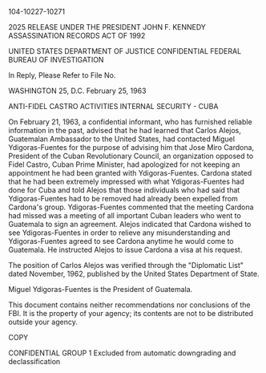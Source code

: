 104-10227-10271

2025 RELEASE UNDER THE PRESIDENT JOHN F. KENNEDY ASSASSINATION RECORDS ACT OF 1992

UNITED STATES DEPARTMENT OF JUSTICE
CONFIDENTIAL
FEDERAL BUREAU OF INVESTIGATION

In Reply, Please Refer to
File No.

WASHINGTON 25, D.C.
February 25, 1963

ANTI-FIDEL CASTRO ACTIVITIES
INTERNAL SECURITY - CUBA

On February 21, 1963, a confidential informant, who has furnished reliable information in the past, advised that he had learned that Carlos Alejos, Guatemalan Ambassador to the United States, had contacted Miguel Ydigoras-Fuentes for the purpose of advising him that Jose Miro Cardona, President of the Cuban Revolutionary Council, an organization opposed to Fidel Castro, Cuban Prime Minister, had apologized for not keeping an appointment he had been granted with Ydigoras-Fuentes. Cardona stated that he had been extremely impressed with what Ydigoras-Fuentes had done for Cuba and told Alejos that those individuals who had said that Ydigoras-Fuentes had to be removed had already been expelled from Cardona's group. Ydigoras-Fuentes commented that the meeting Cardona had missed was a meeting of all important Cuban leaders who went to Guatemala to sign an agreement. Alejos indicated that Cardona wished to see Ydigoras-Fuentes in order to relieve any misunderstanding and Ydigoras-Fuentes agreed to see Cardona anytime he would come to Guatemala. He instructed Alejos to issue Cardona a visa at his request.

The position of Carlos Alejos was verified through the "Diplomatic List" dated November, 1962, published by the United States Department of State.

Miguel Ydigoras-Fuentes is the President of Guatemala.

This document contains neither recommendations nor conclusions of the FBI. It is the property of your agency; its contents are not to be distributed outside your agency.

COPY

CONFIDENTIAL
GROUP 1
Excluded from automatic downgrading and declassification
